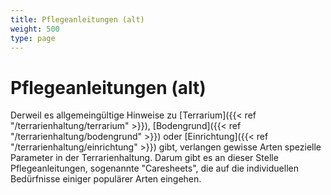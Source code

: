 ```yaml
--- 
title: Pflegeanleitungen (alt)
weight: 500
type: page
---
```


# Pflegeanleitungen  (alt)

Derweil es allgemeingültige Hinweise zu [Terrarium]({{< ref "/terrarienhaltung/terrarium" >}}), [Bodengrund]({{< ref "/terrarienhaltung/bodengrund" >}}) oder [Einrichtung]({{< ref "/terrarienhaltung/einrichtung" >}}) gibt, verlangen gewisse Arten spezielle Parameter in der Terrarienhaltung. Darum gibt es an dieser Stelle Pflegeanleitungen, sogenannte "Caresheets", die auf die individuellen Bedürfnisse einiger populärer Arten eingehen.
